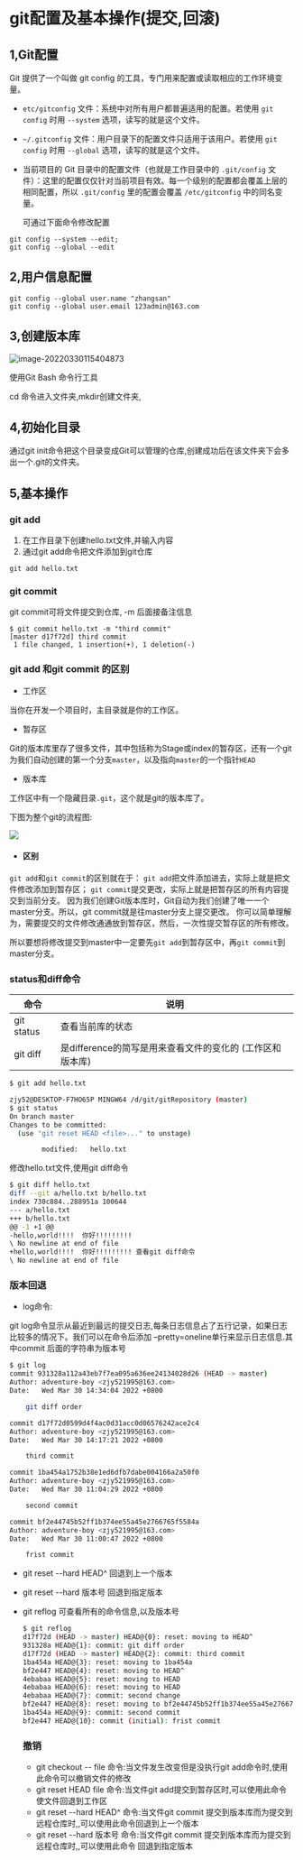 # git配置及基本操作(提交,回滚)

## 1,Git配置

Git 提供了一个叫做 git config 的工具，专门用来配置或读取相应的工作环境变量。

- `etc/gitconfig` 文件：系统中对所有用户都普遍适用的配置。若使用 `git config` 时用 `--system` 选项，读写的就是这个文件。

- `~/.gitconfig` 文件：用户目录下的配置文件只适用于该用户。若使用 `git config` 时用 `--global` 选项，读写的就是这个文件。

- 当前项目的 Git 目录中的配置文件（也就是工作目录中的 `.git/config` 文件）：这里的配置仅仅针对当前项目有效。每一个级别的配置都会覆盖上层的相同配置，所以 `.git/config` 里的配置会覆盖 `/etc/gitconfig` 中的同名变量。

  可通过下面命令修改配置

  

```shell
git config --system --edit;
git config --global --edit
```

## 2,用户信息配置

```
git config --global user.name "zhangsan"
git config --global user.email 123admin@163.com
```

## 3,创建版本库

![image-20220330115404873](C:\Users\zjy52\AppData\Roaming\Typora\typora-user-images\image-20220330115404873.png)

使用Git Bash 命令行工具

cd 命令进入文件夹,mkdir创建文件夹,

## 4,初始化目录

通过git init命令把这个目录变成Git可以管理的仓库,创建成功后在该文件夹下会多出一个.git的文件夹。

## 5,基本操作

### git add

1. 在工作目录下创建hello.txt文件,并输入内容
2. 通过git add命令把文件添加到git仓库

```shell
git add hello.txt
```

### git commit

git commit可将文件提交到仓库, -m 后面接备注信息

```shell
$ git commit hello.txt -m "third commit"
[master d17f72d] third commit
 1 file changed, 1 insertion(+), 1 deletion(-)
```

### git add 和git commit 的区别

- 工作区

当你在开发一个项目时，主目录就是你的工作区。

- 暂存区

Git的版本库里存了很多文件，其中包括称为Stage或index的暂存区，还有一个git为我们自动创建的第一个分支`master`，以及指向`master`的一个指针`HEAD`

- 版本库

工作区中有一个隐藏目录`.git`，这个就是git的版本库了。

下图为整个git的流程图:

![](D:\Note\git\git_procedure_v2.png)

- #### 区别

`git add`和`git commit`的区别就在于：
`git add`把文件添加进去，实际上就是把文件修改添加到暂存区；
`git commit`提交更改，实际上就是把暂存区的所有内容提交到当前分支。
因为我们创建Git版本库时，Git自动为我们创建了唯一一个master分支。所以，git commit就是往master分支上提交更改。
你可以简单理解为，需要提交的文件修改通通放到暂存区，然后，一次性提交暂存区的所有修改。

所以要想将修改提交到master中一定要先`git add`到暂存区中，再`git commit`到master分支。

### status和diff命令

| 命令       | 说明                                                      |
| ---------- | --------------------------------------------------------- |
| git status | 查看当前库的状态                                          |
| git diff   | 是difference的简写是用来查看文件的变化的 (工作区和版本库) |

```sh
$ git add hello.txt

zjy52@DESKTOP-F7HO65P MINGW64 /d/git/gitRepository (master)
$ git status
On branch master
Changes to be committed:
  (use "git reset HEAD <file>..." to unstage)

        modified:   hello.txt

```

修改hello.txt文件,使用git diff命令

```sh
$ git diff hello.txt
diff --git a/hello.txt b/hello.txt
index 730c884..288951a 100644
--- a/hello.txt
+++ b/hello.txt
@@ -1 +1 @@
-hello,world!!!!  你好!!!!!!!!!
\ No newline at end of file
+hello,world!!!!  你好!!!!!!!!! 查看git diff命令
\ No newline at end of file

```

### 版本回退

- log命令:

git log命令显示从最近到最远的提交日志,每条日志信息占了五行记录，如果日志比较多的情况下。我们可以在命令后添加 –pretty=oneline单行来显示日志信息.其中commit 后面的字符串为版本号

```sh
$ git log
commit 931328a112a43eb7f7ea095a636ee24134028d26 (HEAD -> master)
Author: adventure-boy <zjy521995@163.com>
Date:   Wed Mar 30 14:34:04 2022 +0800

    git diff order

commit d17f72d0599d4f4ac0d31acc0d06576242ace2c4
Author: adventure-boy <zjy521995@163.com>
Date:   Wed Mar 30 14:17:21 2022 +0800

    third commit

commit 1ba454a1752b38e1ed6dfb7dabe004166a2a50f0
Author: adventure-boy <zjy521995@163.com>
Date:   Wed Mar 30 11:04:29 2022 +0800

    second commit

commit bf2e44745b52ff1b374ee55a45e2766765f5584a
Author: adventure-boy <zjy521995@163.com>
Date:   Wed Mar 30 11:00:47 2022 +0800

    frist commit


```

- git reset --hard HEAD^    回退到上一个版本
- git reset --hard 版本号   回退到指定版本

- git reflog  可查看所有的命令信息,以及版本号

  ```sh
  $ git reflog
  d17f72d (HEAD -> master) HEAD@{0}: reset: moving to HEAD^
  931328a HEAD@{1}: commit: git diff order
  d17f72d (HEAD -> master) HEAD@{2}: commit: third commit
  1ba454a HEAD@{3}: reset: moving to 1ba454a
  bf2e447 HEAD@{4}: reset: moving to HEAD^
  4ebabaa HEAD@{5}: reset: moving to HEAD
  4ebabaa HEAD@{6}: reset: moving to HEAD
  4ebabaa HEAD@{7}: commit: second change
  bf2e447 HEAD@{8}: reset: moving to bf2e44745b52ff1b374ee55a45e2766765f5584a
  1ba454a HEAD@{9}: commit: second commit
  bf2e447 HEAD@{10}: commit (initial): frist commit
  
  ```

  ### 撤销

  - git checkout -- file  命令:当文件发生改变但是没执行git add命令时,使用此命令可以撤销文件的修改
  - git reset HEAD file 命令:当文件git add提交到暂存区时,可以使用此命令使文件回退到工作区
  - git reset --hard HEAD^ 命令:当文件git commit 提交到版本库而为提交到远程仓库时,,可以使用此命令回退到上一个版本
  - git reset --hard 版本号  命令:当文件git commit 提交到版本库而为提交到远程仓库时,,可以使用此命令 回退到指定版本

  
